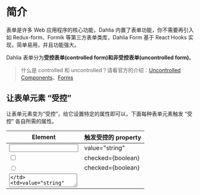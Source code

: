 # 简介

表单是许多 Web 应用程序的核心功能，Dahlia 内置了表单功能，你不需要再引入如 Redux-form、Formik 等第三方表单类库，Dahlia Form 基于 React Hooks 实现，简单易用，并且功能强大。

Dahlia 表单分为**受控表单(controlled form)**和**非受控表单(uncontrolled form)**。

> 什么是 controlled 和 uncontrolled？请看官方的介绍：[Uncontrolled Components](https://reactjs.org/docs/uncontrolled-components.html)、[Forms](https://reactjs.org/docs/forms.html)

## 让表单元素 “受控”

让表单元素变为“受控”，给它设置特定的属性即可以，下面每种表单元素触发 “受控” 各自所需的属性。

| Element                   | 触发受控的 property  |
| ------------------------- | -------------------- |
| <input type="text" />     | value="string"       |
| <input type="checkbox" /> | checked={boolean}    |
| <input type="radio" />    | checked={boolean}    |
| <textarea />              | value="string"       |
| <select />                | value="option value" |


